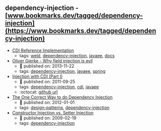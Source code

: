 dependency-injection - [www.bookmarks.dev/tagged/dependency-injection](https://www.bookmarks.dev/tagged/dependency-injection) 
---
* [ CDI Reference Implementation](http://docs.jboss.org/weld/reference/latest/en-US/html_single/)
    * tags: [weld](../tags/weld.md), [dependency-injection](../tags/dependency-injection.md), [javaee](../tags/javaee.md), [docs](../tags/docs.md)
* [Oliver Gierke - Why field injection is evil](http://olivergierke.de/2013/11/why-field-injection-is-evil/)
    * :calendar: published on: 2013-11-22
    * tags: [dependency-injection](../tags/dependency-injection.md), [javaee](../tags/javaee.md), [spring](../tags/spring.md)
* [Injection with CDI (Part I)](https://antoniogoncalves.org/2011/05/03/injection-with-cdi-part-i/)
    * :calendar: published on: 2011-09-25
    * tags: [dependency-injection](../tags/dependency-injection.md), [cdi](../tags/cdi.md), [javaee](../tags/javaee.md)
    * :octocat: [github url](https://github.com/agoncal/agoncal-sample-cdi)
* [The One Correct Way to do Dependency Injection](http://blog.schauderhaft.de/2012/01/01/the-one-correct-way-to-do-dependency-injection/)
    * :calendar: published on: 2012-01-01
    * tags: [design-patterns](../tags/design-patterns.md), [dependency-injection](../tags/dependency-injection.md)
* [
  Constructor Injection vs. Setter Injection](http://misko.hevery.com/2009/02/19/constructor-injection-vs-setter-injection/)
    * :calendar: published on: 2009-02-19
    * tags: [dependency-injection](../tags/dependency-injection.md)

